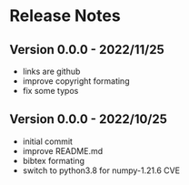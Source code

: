 # Release Notes

## Version 0.0.0 - 2022/11/25

- links are github
- improve copyright formating
- fix some typos

## Version 0.0.0 - 2022/10/25

- initial commit
- improve README.md
- bibtex formating
- switch to python3.8 for numpy-1.21.6 CVE
